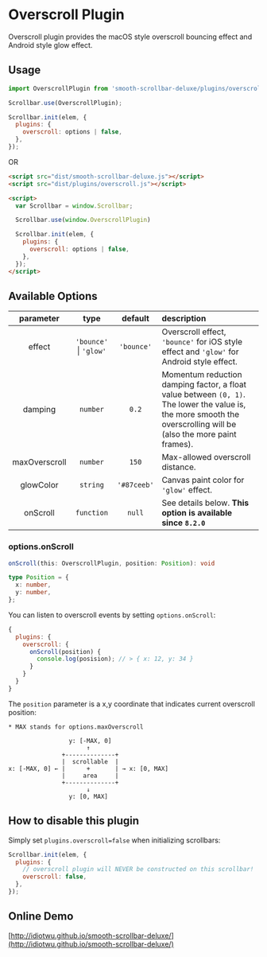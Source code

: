 # Overscroll Plugin

Overscroll plugin provides the macOS style overscroll bouncing effect and Android style glow effect.

## Usage

```js
import OverscrollPlugin from 'smooth-scrollbar-deluxe/plugins/overscroll';

Scrollbar.use(OverscrollPlugin);

Scrollbar.init(elem, {
  plugins: {
    overscroll: options | false,
  },
});
```

OR

```html
<script src="dist/smooth-scrollbar-deluxe.js"></script>
<script src="dist/plugins/overscroll.js"></script>

<script>
  var Scrollbar = window.Scrollbar;

  Scrollbar.use(window.OverscrollPlugin)

  Scrollbar.init(elem, {
    plugins: {
      overscroll: options | false,
    },
  });
</script>
```


## Available Options

| parameter | type | default | description |
| :--------: | :--: | :-----: | :---------- |
| effect | `'bounce'` &#124; `'glow'` | `'bounce'` | Overscroll effect, `'bounce'` for iOS style effect and `'glow'` for Android style effect.|
| damping | `number` | `0.2` | Momentum reduction damping factor, a float value between `(0, 1)`. The lower the value is, the more smooth the overscrolling will be (also the more paint frames). |
| maxOverscroll | `number` | `150` | Max-allowed overscroll distance. |
| glowColor | `string` | `'#87ceeb'` | Canvas paint color for `'glow'` effect. |
| onScroll | `function` | `null` | See details below. **This option is available since `8.2.0`** |

### options.onScroll

```ts
onScroll(this: OverscrollPlugin, position: Position): void

type Position = {
  x: number,
  y: number,
};
```

You can listen to overscroll events by setting `options.onScroll`:

```js
{
  plugins: {
    overscroll: {
      onScroll(position) {
        console.log(posision); // > { x: 12, y: 34 }
      }
    }
  }
}
```

The `position` parameter is a x,y coordinate that indicates current overscroll position:

```
* MAX stands for options.maxOverscroll

                 y: [-MAX, 0]
                      ↑
               +--------------+
               |  scrollable  |
x: [-MAX, 0] ← |      +       | → x: [0, MAX]
               |     area     |
               +--------------+
                      ↓
                 y: [0, MAX]
```

## How to disable this plugin

Simply set `plugins.overscroll=false` when initializing scrollbars:

```js
Scrollbar.init(elem, {
  plugins: {
    // overscroll plugin will NEVER be constructed on this scrollbar!
    overscroll: false,
  },
});
```

## Online Demo

[http://idiotwu.github.io/smooth-scrollbar-deluxe/](http://idiotwu.github.io/smooth-scrollbar-deluxe/)
